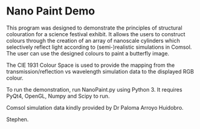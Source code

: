 # Nano Paint Demo

This program was designed to demonstrate the principles of structural colouration for a science festival exhibit. It allows the users to construct colours through the creation of an array of nanoscale cylinders which selectively reflect light according to (semi-)realistic simulations in Comsol. The user can use the designed colours to paint a butterfly image.

The CIE 1931 Colour Space is used to provide the mapping from the transmission/reflection vs wavelength simulation data to the displayed RGB colour.

To run the demonstration, run NanoPaint.py using Python 3. It requires PyQt4, OpenGL, Numpy and Scipy to run.

Comsol simulation data kindly provided by Dr Paloma Arroyo Huidobro.

Stephen.
